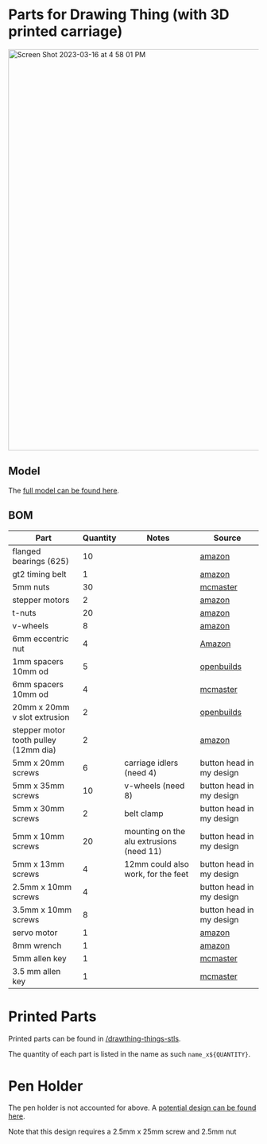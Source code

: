 # Parts for Drawing Thing (with 3D printed carriage)

<img width="808" alt="Screen Shot 2023-03-16 at 4 58 01 PM" src="https://user-images.githubusercontent.com/27078897/225751238-2d40a1ca-5b1c-4cba-b572-e138905d7257.png">

## Model

The [full model can be found here](https://cad.onshape.com/documents/093c10251b077919c05ae92c/w/7b13786fba2aec43dcfab15d/e/5687b6fe35f0477aa77dedea?renderMode=0&uiState=64137ddfbaa9af4c9b13bd38).

## BOM

| Part                                  | Quantity | Notes                                    | Source                                                                                                                                                                                                                                                                                                                                                                                                                                                   |
| ------------------------------------- | -------- | ---------------------------------------- | -------------------------------------------------------------------------------------------------------------------------------------------------------------------------------------------------------------------------------------------------------------------------------------------------------------------------------------------------------------------------------------------------------------------------------------------------------- |
| flanged bearings (625)                | 10       |                                          | [amazon](https://www.amazon.com/uxcell-Bearing-5x16x5mm-Shielded-Bearings/dp/B07Z3DXF14/ref=sr_1_3?crid=8AT1M0DQRGMK&keywords=flanged+bearing+625&qid=1676574078&sprefix=flanged+bearing+625%2Caps%2C78&sr=8-3)                                                                                                                                                                                                                                          |
| gt2 timing belt                       | 1        |                                          | [amazon](https://www.amazon.com/Printing-Zeelo-Fiberglass-Rostock-Printers/dp/B08974S1CC/ref=sr_1_1_sspa?crid=396XZ4ZAXMS42&keywords=gt2+timing+belt&qid=1676574964&sprefix=gt2+timing+bel%2Caps%2C107&sr=8-1-spons&psc=1&spLa=ZW5jcnlwdGVkUXVhbGlmaWVyPUExOTkwVktVWlFXWkdVJmVuY3J5cHRlZElkPUEwNTIzMzE3MVE0UEQ2RkcxTEFZRSZlbmNyeXB0ZWRBZElkPUEwNTUzMzUzTk83T1ZPNzdNUFpOJndpZGdldE5hbWU9c3BfYXRmJmFjdGlvbj1jbGlja1JlZGlyZWN0JmRvTm90TG9nQ2xpY2s9dHJ1ZQ==) |
| 5mm nuts                              | 30       |                                          | [mcmaster](https://www.mcmaster.com/nuts/metric-medium-strength-steel-hex-nuts-class-8/thread-size~m5/)                                                                                                                                                                                                                                                                                                                                                  |
| stepper motors                        | 2        |                                          | [amazon](https://www.amazon.com/STEPPERONLINE-Stepper-63-74oz-Connector-Extruder/dp/B07LCHHQ97/ref=sr_1_3?crid=2JKWSAFLUD7FK&keywords=stepper+motor+nema+15&qid=1676574905&sprefix=stepper+motors+nema+15%2Caps%2C94&sr=8-3)                                                                                                                                                                                                                             |
| t-nuts                                | 20       |                                          | [amazon](https://www.amazon.com/Fastener-Nickel-Plated-Sliding-Aluminum-Profile/dp/B086MKNYDS/ref=sr_1_8?crid=21VQGH6T8RDXV&keywords=t+nut&qid=1676574676&sprefix=t+nut%2Caps%2C112&sr=8-8)                                                                                                                                                                                                                                                              |
| v-wheels                              | 8        |                                          | [amazon](https://www.amazon.com/V-Shape-Bearing-Accessories-Sliding-Printer/dp/B07NSHH9N4/ref=sr_1_4?crid=18BCJ1C1W468K&keywords=v+wheels&qid=1676574357&sprefix=%2Caps%2C221&sr=8-4)                                                                                                                                                                                                                                                                    |
| 6mm eccentric nut                     | 4        |                                          | [Amazon](https://www.amazon.com/Befenybay-Hexagonal-Eccentric-Column-Printer/dp/B08LMQ8JFY/ref=sr_1_3?crid=186MAB27TI3AC&keywords=eccentric+nuts+5mm+6mm+height&qid=1676574454&sprefix=eccentric+nuts+5mm+6mm+height%2Caps%2C77&sr=8-3)                                                                                                                                                                                                                  |
| 1mm spacers 10mm od                   | 5        |                                          | [openbuilds](https://openbuildspartstore.com/precision-shim-10x5x1mm/)                                                                                                                                                                                                                                                                                                                                                                                   |
| 6mm spacers 10mm od                   | 4        |                                          | [mcmaster](https://www.mcmaster.com/spacers/system-of-measurement~metric/for-screw-size~m5/length~6-mm/od~10mm/)                                                                                                                                                                                                                                                                                                                                         |
| 20mm x 20mm v slot extrusion          | 2        |                                          | [openbuilds](https://openbuildspartstore.com/v-slot-20x20-linear-rail/?sku=255-LP&gclid=Cj0KCQiAxbefBhDfARIsAL4XLRqRouKE4KMl3HNY35u6MQoBaKNPmS5ODHVxXfpoFuROiafi1i7nwi4aAs3AEALw_wcB)                                                                                                                                                                                                                                                                    |
| stepper motor tooth pulley (12mm dia) | 2        |                                          | [amazon](https://www.amazon.com/GT2-Creality-Ender-3-Printer-Stepper/dp/B088WB8D7W/ref=sr_1_3?crid=1XFDO30864FP9&keywords=stepper+motor+pulley+25+teeth+5mm&qid=1676579183&sprefix=stepper+motor+pulley+25+teeth+5mm%2Caps%2C68&sr=8-3)                                                                                                                                                                                                                  |
| 5mm x 20mm screws                     | 6        | carriage idlers (need 4)                 | button head in my design                                                                                                                                                                                                                                                                                                                                                                                                                                 |
| 5mm x 35mm screws                     | 10       | v-wheels (need 8)                        | button head in my design                                                                                                                                                                                                                                                                                                                                                                                                                                 |
| 5mm x 30mm screws                     | 2        | belt clamp                               | button head in my design                                                                                                                                                                                                                                                                                                                                                                                                                                 |
| 5mm x 10mm screws                     | 20       | mounting on the alu extrusions (need 11) | button head in my design                                                                                                                                                                                                                                                                                                                                                                                                                                 |
| 5mm x 13mm screws                     | 4        | 12mm could also work, for the feet       | button head in my design                                                                                                                                                                                                                                                                                                                                                                                                                                 |
| 2.5mm x 10mm screws                   | 4        |                                          | button head in my design                                                                                                                                                                                                                                                                                                                                                                                                                                 |
| 3.5mm x 10mm screws                   | 8        |                                          | button head in my design                                                                                                                                                                                                                                                                                                                                                                                                                                 |
| servo motor                           | 1        |                                          | [amazon](https://www.amazon.com/Smraza-Helicopter-Airplane-Control-Arduino/dp/B07L2SF3R4/ref=sr_1_5?crid=2AQGJMAW5CBU8&keywords=servo%2Bmotor&qid=1676579262&sprefix=servo%2Bmotor%2Caps%2C82&sr=8-5&th=1)                                                                                                                                                                                                                                               |
| 8mm wrench                            | 1        |                                          | [amazon](https://www.amazon.com/Crescent-8mm-Point-Combination-Wrench/dp/B095KWT4QZ/ref=sr_1_4?crid=2SV61IGO2MXIR&keywords=8mm+wrench&qid=1676584359&s=hi&sprefix=8mm+wrench%2Ctools%2C78&sr=1-4)                                                                                                                                                                                                                                                        |
| 5mm allen key                         | 1        |                                          | [mcmaster](https://www.mcmaster.com/allen-keys/l-keys-9/system-of-measurement~metric/size~5-mm/)                                                                                                                                                                                                                                                                                                                                                         |
| 3.5 mm allen key                      | 1        |                                          | [mcmaster](https://www.mcmaster.com/allen-keys/l-keys-9/system-of-measurement~metric/size~3-5-mm/)                                                                                                                                                                                                                                                                                                                                                       |

# Printed Parts

Printed parts can be found in [/drawthing-things-stls](/drawing-thing-stls).

The quantity of each part is listed in the name as such `name_x${QUANTITY}`.

# Pen Holder

The pen holder is not accounted for above. A [potential design can be found here](https://cad.onshape.com/documents/c1f5eeb5e941fbf9d7330a99/w/dd3d59e4690b0b43272af915/e/82ecaea7c0ef64149c49e771?renderMode=0&uiState=64137e56fdbd7c18958dbbed).

Note that this design requires a 2.5mm x 25mm screw and 2.5mm nut
